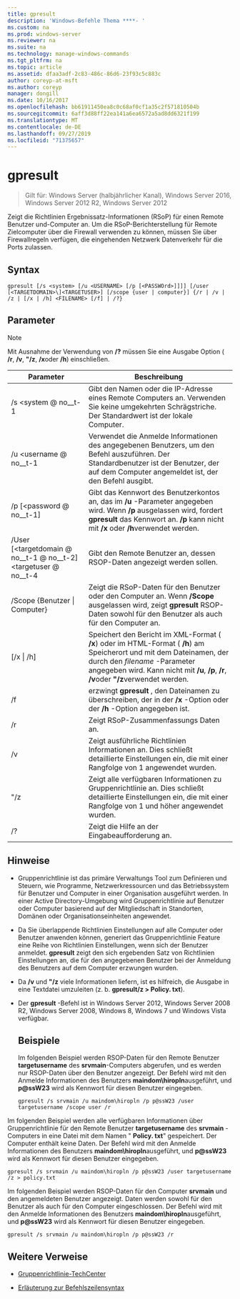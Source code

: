 ```yaml
---
title: gpresult
description: 'Windows-Befehle Thema ****- '
ms.custom: na
ms.prod: windows-server
ms.reviewer: na
ms.suite: na
ms.technology: manage-windows-commands
ms.tgt_pltfrm: na
ms.topic: article
ms.assetid: dfaa3adf-2c83-486c-86d6-23f93c5c883c
author: coreyp-at-msft
ms.author: coreyp
manager: dongill
ms.date: 10/16/2017
ms.openlocfilehash: bb61911450ea8c0c68af0cf1a35c2f571810504b
ms.sourcegitcommit: 6aff3d88ff22ea141a6ea6572a5ad8dd6321f199
ms.translationtype: MT
ms.contentlocale: de-DE
ms.lasthandoff: 09/27/2019
ms.locfileid: "71375657"
---
```

# <a name="gpresult"></a>gpresult

>Gilt für: Windows Server (halbjährlicher Kanal), Windows Server 2016, Windows Server 2012 R2, Windows Server 2012

Zeigt die Richtlinien Ergebnissatz-Informationen (RSoP) für einen Remote Benutzer und-Computer an.
Um die RSoP-Berichterstellung für Remote Zielcomputer über die Firewall verwenden zu können, müssen Sie über Firewallregeln verfügen, die eingehenden Netzwerk Datenverkehr für die Ports zulassen.

## <a name="syntax"></a>Syntax

```
gpresult [/s <system> [/u <USERNAME> [/p [<PASSWOrd>]]]] [/user [<TARGETDOMAIN>\]<TARGETUSER>] [/scope {user | computer}] {/r | /v | /z | [/x | /h] <FILENAME> [/f] | /?}
```

## <a name="parameters"></a>Parameter

> [!NOTE]
> Mit Ausnahme der Verwendung von **/?** müssen Sie eine Ausgabe Option ( **/r**, **/v**, **"/z**, **/x**oder **/h**) einschließen.

|                Parameter                 |                                                                                                     Beschreibung                                                                                                      |
|------------------------------------------|----------------------------------------------------------------------------------------------------------------------------------------------------------------------------------------------------------------------|
|              /s \<system @ no__t-1               |                                                  Gibt den Namen oder die IP-Adresse eines Remote Computers an. Verwenden Sie keine umgekehrten Schrägstriche. Der Standardwert ist der lokale Computer.                                                   |
|             /u \<username @ no__t-1              |                                Verwendet die Anmelde Informationen des angegebenen Benutzers, um den Befehl auszuführen. Der Standardbenutzer ist der Benutzer, der auf dem Computer angemeldet ist, der den Befehl ausgibt.                                 |
|            /p [\<password @ no__t-1]             |            Gibt das Kennwort des Benutzerkontos an, das im **/u** -Parameter angegeben wird. Wenn **/p** ausgelassen wird, fordert **gpresult** das Kennwort an. **/p** kann nicht mit **/x** oder **/h**verwendet werden.            |
| /User [\<targetdomain @ no__t-1 @ no__t-2] \<targetuser @ no__t-4 |                                                                            Gibt den Remote Benutzer an, dessen RSOP-Daten angezeigt werden sollen.                                                                             |
|      /Scope {Benutzer &#124; Computer}       |                                Zeigt die RSoP-Daten für den Benutzer oder den Computer an. Wenn **/Scope** ausgelassen wird, zeigt **gpresult** RSOP-Daten sowohl für den Benutzer als auch für den Computer an.                                 |
|        [/x &#124; /h] <FILENAME>         | Speichert den Bericht im XML-Format ( **/x**) oder im HTML-Format ( **/h**) am Speicherort und mit dem Dateinamen, der durch den *filename* -Parameter angegeben wird. Kann nicht mit **/u**, **/p**, **/r**, **/v**oder **"/z**verwendet werden. |
|                    /f                    |                                                           erzwingt **gpresult** , den Dateinamen zu überschreiben, der in der **/x** -Option oder der **/h** -Option angegeben ist.                                                           |
|                    /r                    |                                                                                             Zeigt RSoP-Zusammenfassungs Daten an.                                                                                              |
|                    /v                    |                                                    Zeigt ausführliche Richtlinien Informationen an. Dies schließt detaillierte Einstellungen ein, die mit einer Rangfolge von 1 angewendet wurden.                                                    |
|                    "/z                    |                                     Zeigt alle verfügbaren Informationen zu Gruppenrichtlinie an. Dies schließt detaillierte Einstellungen ein, die mit einer Rangfolge von 1 und höher angewendet wurden.                                      |
|                    /?                    |                                                                                         Zeigt die Hilfe an der Eingabeaufforderung an.                                                                                         |

## <a name="remarks"></a>Hinweise
- Gruppenrichtlinie ist das primäre Verwaltungs Tool zum Definieren und Steuern, wie Programme, Netzwerkressourcen und das Betriebssystem für Benutzer und Computer in einer Organisation ausgeführt werden. In einer Active Directory-Umgebung wird Gruppenrichtlinie auf Benutzer oder Computer basierend auf der Mitgliedschaft in Standorten, Domänen oder Organisationseinheiten angewendet.
- Da Sie überlappende Richtlinien Einstellungen auf alle Computer oder Benutzer anwenden können, generiert das Gruppenrichtlinie Feature eine Reihe von Richtlinien Einstellungen, wenn sich der Benutzer anmeldet. **gpresult** zeigt den sich ergebenden Satz von Richtlinien Einstellungen an, die für den angegebenen Benutzer bei der Anmeldung des Benutzers auf dem Computer erzwungen wurden.
- Da **/v** und **"/z** viele Informationen liefern, ist es hilfreich, die Ausgabe in eine Textdatei umzuleiten (z. b. **gpresult/z > Policy. txt**).
- Der **gpresult** -Befehl ist in Windows Server 2012, Windows Server 2008 R2, Windows Server 2008, Windows 8, Windows 7 und Windows Vista verfügbar.
  ## <a name="examples"></a>Beispiele
  Im folgenden Beispiel werden RSOP-Daten für den Remote Benutzer **targetusername** des **srvmain**-Computers abgerufen, und es werden nur RSOP-Daten über den Benutzer angezeigt. Der Befehl wird mit den Anmelde Informationen des Benutzers **maindom\hiropln**ausgeführt, und <strong>p@ssW23</strong> wird als Kennwort für diesen Benutzer eingegeben.

  ```
  gpresult /s srvmain /u maindom\hiropln /p p@ssW23 /user targetusername /scope user /r
  ```
  
Im folgenden Beispiel werden alle verfügbaren Informationen über Gruppenrichtlinie für den Remote Benutzer **targetusername** des **srvmain** -Computers in eine Datei mit dem Namen " **Policy. txt**" gespeichert. Der Computer enthält keine Daten. Der Befehl wird mit den Anmelde Informationen des Benutzers **maindom\hiropln**ausgeführt, und <strong>p@ssW23</strong> wird als Kennwort für diesen Benutzer eingegeben.

  ```
  gpresult /s srvmain /u maindom\hiropln /p p@ssW23 /user targetusername /z > policy.txt
  ```
  
Im folgenden Beispiel werden RSOP-Daten für den Computer **srvmain** und den angemeldeten Benutzer angezeigt. Daten werden sowohl für den Benutzer als auch für den Computer eingeschlossen. Der Befehl wird mit den Anmelde Informationen des Benutzers **maindom\hiropln**ausgeführt, und <strong>p@ssW23</strong> wird als Kennwort für diesen Benutzer eingegeben.

  ```
  gpresult /s srvmain /u maindom\hiropln /p p@ssW23 /r
  ```
  
## <a name="additional-references"></a>Weitere Verweise
- [Gruppenrichtlinie-TechCenter](https://go.microsoft.com/fwlink/?LinkID=145531)

- [Erläuterung zur Befehlszeilensyntax](command-line-syntax-key.md)
